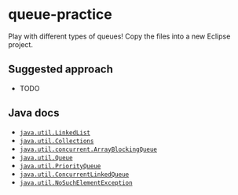 # queue-practice
Play with different types of queues! Copy the files into a new Eclipse project.

## Suggested approach
  * TODO

## Java docs
  * [`java.util.LinkedList`](https://docs.oracle.com/javase/8/docs/api/java/util/LinkedList.html)
  * [`java.util.Collections`](https://docs.oracle.com/javase/8/docs/api/java/util/Collections.html)
  * [`java.util.concurrent.ArrayBlockingQueue`](https://docs.oracle.com/javase/8/docs/api/java/util/concurrent/ArrayBlockingQueue.html)
  * [`java.util.Queue`](https://docs.oracle.com/javase/8/docs/api/java/util/Queue.html)
  * [`java.util.PriorityQueue`](https://docs.oracle.com/javase/8/docs/api/java/util/PriorityQueue.html)
  * [`java.util.ConcurrentLinkedQueue`](https://docs.oracle.com/javase/8/docs/api/java/util/concurrent/ConcurrentLinkedQueue.html)
  * [`java.util.NoSuchElementException`](https://docs.oracle.com/javase/8/docs/api/java/util/NoSuchElementException.html)
